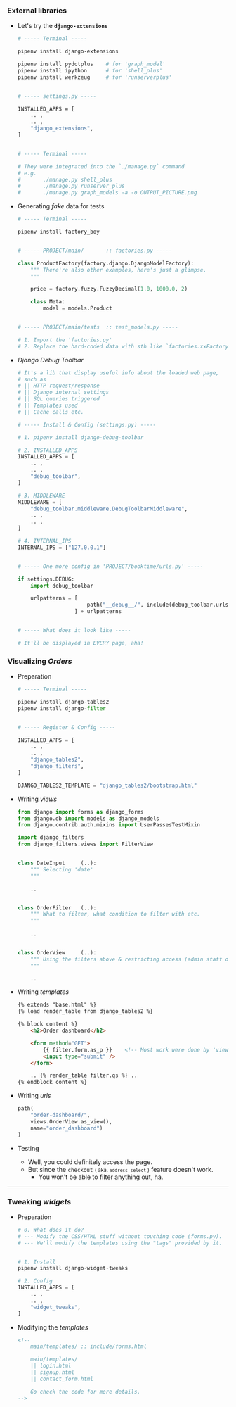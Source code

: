 
### External libraries
- Let's try the **```django-extensions```**

    ```bash
    # ----- Terminal -----

    pipenv install django-extensions
    
    pipenv install pydotplus    # for 'graph_model'     
    pipenv install ipython      # for 'shell_plus' 
    pipenv install werkzeug     # for 'runserverplus' 


    # ----- settings.py -----

    INSTALLED_APPS = [
        .. ,
        .. ,
        "django_extensions",
    ]

    
    # ----- Terminal -----

    # They were integrated into the `./manage.py` command
    # e.g.
    #       ./manage.py shell_plus
    #       ./manage.py runserver_plus
    #       ./manage.py graph_models -a -o OUTPUT_PICTURE.png
    ```

- Generating *fake* data for tests

    ```python
    # ----- Terminal -----
    
    pipenv install factory_boy


    # ----- PROJECT/main/       :: factories.py -----
    
    class ProductFactory(factory.django.DjangoModelFactory):
        """ There're also other examples, here's just a glimpse.
        """

        price = factory.fuzzy.FuzzyDecimal(1.0, 1000.0, 2)

        class Meta:
            model = models.Product


    # ----- PROJECT/main/tests  :: test_models.py -----

    # 1. Import the 'factories.py'
    # 2. Replace the hard-coded data with sth like `factories.xxFactory(PARAM)`
    ```

- *Django Debug Toolbar*

    ```python
    # It's a lib that display useful info about the loaded web page,
    # such as
    # || HTTP request/response
    # || Django internal settings
    # || SQL queries triggered
    # || Templates used
    # || Cache calls etc.

    # ----- Install & Config (settings.py) -----

    # 1. pipenv install django-debug-toolbar

    # 2. INSTALLED_APPS
    INSTALLED_APPS = [
        .. ,
        .. ,
        "debug_toolbar",
    ]

    # 3. MIDDLEWARE
    MIDDLEWARE = [
        "debug_toolbar.middleware.DebugToolbarMiddleware",
        .. ,
        .. ,
    ]

    # 4. INTERNAL_IPS
    INTERNAL_IPS = ["127.0.0.1"]

    
    # ----- One more config in 'PROJECT/booktime/urls.py' -----

    if settings.DEBUG:
        import debug_toolbar

        urlpatterns = [
                          path("__debug__/", include(debug_toolbar.urls))
                      ] + urlpatterns


    # ----- What does it look like -----

    # It'll be displayed in EVERY page, aha!
    ```


### Visualizing *Orders*
- Preparation

    ```python
    # ----- Terminal -----

    pipenv install django-tables2
    pipenv install django-filter
    

    # ----- Register & Config -----

    INSTALLED_APPS = [
        .. ,
        .. ,
        "django_tables2",
        "django_filters",
    ]

    DJANGO_TABLES2_TEMPLATE = "django_tables2/bootstrap.html"
    ```


- Writing *views*

    ```python
    from django import forms as django_forms
    from django.db import models as django_models
    from django.contrib.auth.mixins import UserPassesTestMixin
    
    import django_filters
    from django_filters.views import FilterView


    class DateInput     (..):
        """ Selecting 'date'
        """

        ..

    
    class OrderFilter   (..):
        """ What to filter, what condition to filter with etc.
        """
        
        ..

    
    class OrderView     (..):
        """ Using the filters above & restricting access (admin staff only)
        """

        ..
    ```

- Writing *templates*

    ```html
    {% extends "base.html" %}
    {% load render_table from django_tables2 %}

    {% block content %}
	    <h2>Order dashboard</h2>

    	<form method="GET">
    		{{ filter.form.as_p }}    <!-- Most work were done by 'views.py' -->
    		<input type="submit" />
    	</form>

    	.. {% render_table filter.qs %} ..
    {% endblock content %}
    ```

- Writing *urls*

    ```python
    path(
        "order-dashboard/",
        views.OrderView.as_view(), 
        name="order_dashboard")
    )
    ```

- Testing
    - Well, you could definitely access the page.
    - But since the ```checkout``` <small>( aka. ```address_select``` )</small> feature doesn't work.
        - You won't be able to filter anything out, ha.


-----------


### Tweaking *widgets*
- Preparation

    ```python
    # 0. What does it do?
    # --- Modify the CSS/HTML stuff without touching code (forms.py).
    # --- We'll modify the templates using the "tags" provided by it.


    # 1. Install
    pipenv install django-widget-tweaks

    # 2. Config
    INSTALLED_APPS = [
        .. ,
        .. ,
        "widget_tweaks",
    ]
    ```

- Modifying the *templates*

    ```html
    <!-- 
        main/templates/ :: include/forms.html

        main/templates/
        || login.html
        || signup.html
        || contact_form.html

        Go check the code for more details.
    -->
    ```
